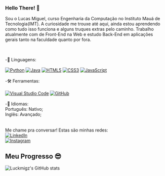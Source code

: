 ### Hello There! 👋

Sou o Lucas Miguel, curso Engenharia da Computação no Instituto Mauá de Tecnologia(IMT). A curiosidade me trouxe até aqui, ainda estou aprendendo como tudo isso funciona e alguns truques extras pelo caminho. Trabalho atualmente com de Front-End na Web e estudo Back-End em aplicações gerais tanto na faculdade quanto por fora. 

<br></br> 
-💾 Linguagens: <br></br> 
  [![Python](https://img.shields.io/badge/python-3670A0?style=for-the-badge&logo=python&logoColor=ffdd54)](#)
  [![Java](https://img.shields.io/badge/java-%23ED8B00.svg?style=for-the-badge&logo=openjdk&logoColor=white)](#)
  [![HTML5](https://img.shields.io/badge/html5-%23E34F26.svg?style=for-the-badge&logo=html5&logoColor=white)](#)
  [![CSS3](https://img.shields.io/badge/css3-%231572B6.svg?style=for-the-badge&logo=css3&logoColor=white)](#)
  [![JavaScript](https://img.shields.io/badge/javascript-%23323330.svg?style=for-the-badge&logo=javascript&logoColor=%23F7DF1E)](#)
<br> <br> 
-🛠 Ferramentas: <br></br> 
  [![Visual Studio Code](https://img.shields.io/badge/Visual%20Studio%20Code-0078d7.svg?style=for-the-badge&logo=visual-studio-code&logoColor=white)](#)
  [![GitHub](https://img.shields.io/badge/github-%23121011.svg?style=for-the-badge&logo=github&logoColor=white)](#) <br>
<br>
-📝 Idiomas: <br>
  Português: Nativo; <br>
  Inglês: Avançado; <br>
<br>
<br>
Me chame pra conversar! 
Estas são minhas redes: <br>
[![LinkedIn](https://img.shields.io/badge/linkedin-%230077B5.svg?style=for-the-badge&logo=linkedin&logoColor=white)](https://www.linkedin.com/in/lucas-miguel-de-matos-negri-1a5913210/)
<br> 
[![Instagram](https://img.shields.io/badge/Instagram-%23E4405F.svg?style=for-the-badge&logo=Instagram&logoColor=white)](https://www.instagram.com/luc_migue/)

## Meu Progresso 😎

![Luckmigz's GitHub stats](https://github-readme-stats.vercel.app/api?username=luckmigz&show_icons=true&theme=dark)





<!--
**luckmigz/luckmigz** is a ✨ _special_ ✨ repository because its `README.md` (this file) appears on your GitHub profile.

Here are some ideas to get you started:

- 🔭 I’m currently working on ...
- 🌱 I’m currently learning ...
- 👯 I’m looking to collaborate on ...
- 🤔 I’m looking for help with ...
- 💬 Ask me about ...
- 📫 How to reach me: ...
- 😄 Pronouns: ...
- ⚡ Fun fact: ...
-->
